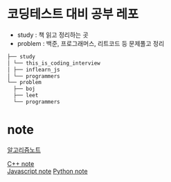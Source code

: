 # 코딩테스트 대비 공부 레포

- study : 책 읽고 정리하는 곳
- problem : 백준, 프로그래머스, 리트코드 등 문제풀고 정리

```bash
├── study
│ └── this_is_coding_interview
│ ├── inflearn_js
│ └── programmers
└── problem
  ├── boj
  ├── leet
  └── programmers
```

# note

[알고리즘노트](https://leetcode.com/problems/design-a-food-rating-system/editorial/?envType=daily-question&envId=2023-12-17)

[C++ note](https://siwonblue.notion.site/C-note-bcb57f7a20b543eb9d5c6f81c1a61996?pvs=4)  
[Javascript note](https://siwonblue.notion.site/Javascript-note-c2c7efe79daa4ee48b43314d32d91c65?pvs=4)
[Python note](https://www.notion.so/siwonblue/Python-note-c31d8c15e9f845b48a6ca6b4525fdc4c?pvs=4)
